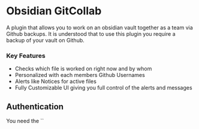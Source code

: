 # Obsidian GitCollab

A plugin that allows you to work on an obsidian vault together as a team via Github backups.
It is understood that to use this plugin you require a backup of your vault on Github.

### Key Features
- Checks which file is worked on right now and by whom
- Personalized with each members Github Usernames
- Alerts like Notices for active files
- Fully Customizable UI giving you full control of the alerts and messages

## Authentication

You need the ``